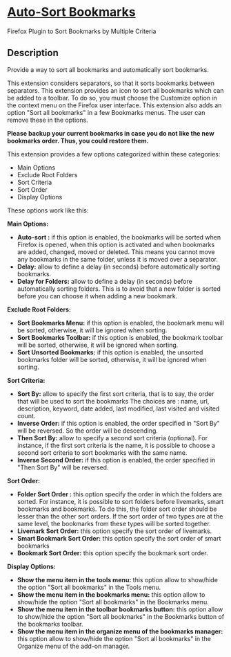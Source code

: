 [Auto-Sort Bookmarks](https://addons.mozilla.org/en-US/firefox/addon/auto-sort-bookmarks/)
==========================================================================================

Firefox Plugin to Sort Bookmarks by Multiple Criteria

Description
-----------

Provide a way to sort all bookmarks and automatically sort bookmarks.

This extension considers separators, so that it sorts bookmarks between separators.
This extension provides an icon to sort all bookmarks which can be added to a toolbar. To do so, you must choose the Customize option  in the context menu on the Firefox user interface.
This extension also adds an option "Sort all bookmarks" in a few Bookmarks menus. The user can remove these in the options.

**Please backup your current bookmarks in case you do not like the new bookmarks order. Thus, you could restore them.**

This extension provides a few options categorized within these categories:
* Main Options
* Exclude Root Folders
* Sort Criteria
* Sort Order
* Display Options

These options work like this:

**Main Options:**

* **Auto-sort :** if this option is enabled, the bookmarks will be sorted when Firefox is opened, when this option is activated and when bookmarks are added, changed, moved or deleted.
This means you cannot move any bookmarks in the same folder, unless it is moved over a separator.
* **Delay:** allow to define a delay (in seconds) before automatically sorting bookmarks.
* **Delay for Folders:** allow to define a delay (in seconds) before automatically sorting folders. This is to avoid that a new folder is sorted before you can choose it when adding a new bookmark.

**Exclude Root Folders:**

* **Sort Bookmarks Menu:** if this option is enabled, the bookmark menu will be sorted, otherwise, it will be ignored when sorting.
* **Sort Bookmarks Toolbar:** if this option is enabled, the bookmark toolbar will be sorted, otherwise, it will be ignored when sorting.
* **Sort Unsorted Bookmarks:** if this option is enabled, the unsorted bookmarks folder will be sorted, otherwise, it will be ignored when sorting.

**Sort Criteria:**

* **Sort By:** allow to specify the first sort criteria, that is to say, the order that will be used to sort the bookmarks The choices are : name, url, description, keyword, date added, last modified, last visited and visited count.
* **Inverse Order:** if this option is enabled, the order specified in "Sort By" will be reversed. So the order will be descending.
* **Then Sort By:** allow to specify a second sort criteria (optional). For instance, if the first sort criteria is the name, it is possible to choose a second sort criteria to sort bookmarks with the same name.
* **Inverse Second Order:** if this option is enabled, the order specified in "Then Sort By" will be reversed.

**Sort Order:**

* **Folder Sort Order :** this option specify the order in which the folders are sorted. For instance, it is possible to sort folders before livemarks, smart bookmarks and bookmarks. To do this, the folder sort order should be lesser than the other sort orders.
If the sort order of two types are at the same level, the bookmarks from these types will be sorted together.
* **Livemark Sort Order:** this option specify the sort order of livemarks.
* **Smart Bookmark Sort Order:** this option specify the sort order of smart bookmarks
* **Bookmark Sort Order:** this option specify the bookmark sort order.

**Display Options:**

* **Show the menu item in the tools menu:** this option allow to show/hide the option "Sort all bookmarks" in the Tools menu.
* **Show the menu item in the bookmarks menu:** this option allow to show/hide the option "Sort all bookmarks" in the Bookmarks menu.
* **Show the menu item in the toolbar bookmarks button:** this option allow to show/hide the option "Sort all bookmarks" in the Bookmarks button of the bookmarks toolbar.
* **Show the menu item in the organize menu of the bookmarks manager:** this option allow to show/hide the option "Sort all bookmarks" in the Organize menu of the add-on manager.
